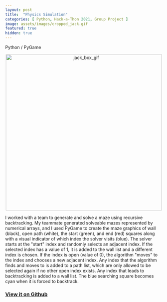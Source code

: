 ```yaml
---
layout: post
title:  "Physics Simulation"
categories: [ Python, Hack-a-Thon 2021, Group Project ]
image: assets/images/cropped_jack.gif
featured: true
hidden: true
---
```

Python / PyGame


<div align="center"><img src="https://raw.githubusercontent.com/oubrejames/oubrejames.github.io/4b9a9bb1b282e894d9406c93f0adbf26e34a60b5/assets/images/cropped_jack.gif" alt="jack_box_gif" width="500"/></div>



I worked with a team to generate and solve a maze using recursive backtracking. My teammate generated solveable mazes represented by numerical arrays, and I used PyGame to create the maze graphics of wall (black), open path (white), the start (green), and end (red) squares along with a visual indicator of which index the solver visits (blue). The solver starts at the "start" index and randomly selects an adjacent index. If the selected index has a value of 1, it is added to the wall list and a different index is chosen. If the index is open (value of 0), the algorithm "moves" to the index and chooses a new adjacent index. Any index that the algorithm finds and moves to is added to a path list, which are only allowed to be selected again if no other open index exists. Any index that leads to backtracking is added to a wall list. The blue searching square becomes cyan when it is forced to backtrack.

### [View it on Github](https://github.com/oubrejames/physics-simulator)
